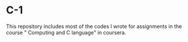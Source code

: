 # C-1
This repository includes most of the codes I wrote for assignments in the course " Computing and C language" in coursera.

